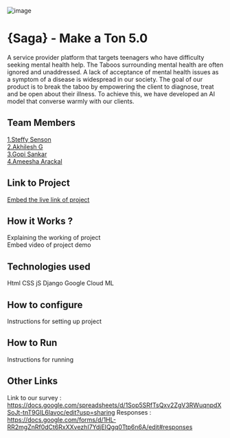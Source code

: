 ![image](https://user-images.githubusercontent.com/92361680/197824476-464d420d-26a6-4df5-aef3-99214fac1388.png)


# {Saga} - Make a Ton 5.0
A service provider platform that targets teenagers who have difficulty seeking mental health help. The Taboos surrounding mental health are often ignored and unaddressed. A lack of acceptance of mental health issues as a symptom of a disease is widespread in our society.
The goal of our product is to break the taboo by empowering the client to diagnose, treat and be open about their illness. To achieve this, we have developed an AI model that converse warmly with our clients.


## Team Members
[1.Steffy Senson](https://github.com/SteffySenson/)   
[2.Akhilesh G](https://github.com/theakhileshg)   
[3.Gopi Sankar](https://github.com/Gopps95)   
[4.Ameesha Arackal](https://github.com/AMEESHAARACKAL)   

## Link to Project
[Embed the live link of project](live_link)

## How it Works ?
Explaining the working of project  
Embed video of project demo

## Technologies used
Html
CSS
jS
Django
Google Cloud
ML

## How to configure
Instructions for setting up project

## How to Run
Instructions for running

## Other Links
Link to our survey : https://docs.google.com/spreadsheets/d/1Sop5SRfTsQxv2ZgV3RWuqnpdXSoJt-tnT9GIL6lavoc/edit?usp=sharing
Responses : https://docs.google.com/forms/d/1HL-RR2mgZnRf0dCt6RxXXvezhI7YdjEIQgq0Ttp6n6A/edit#responses
